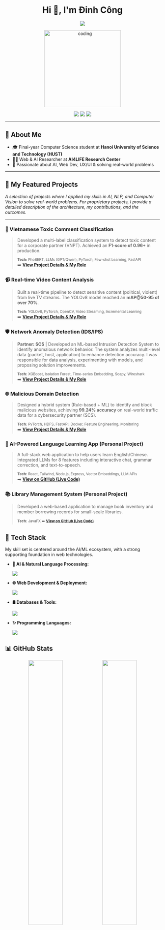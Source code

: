 <h1 align="center">Hi 👋, I'm Đinh Công </h1>

<p align="center">
  <img src="https://readme-typing-svg.herokuapp.com?font=Fira+Code&weight=500&size=24&duration=3000&pause=1000&color=36BCF7&center=true&vCenter=true&width=600&lines=Software+Developer+%7C+AI+Researcher;Web+%2F+Mobile+%2F+AI+Projects;Always+learning+%E2%9C%A8+Building+cool+things" />
</p>


<p align="center">
  <img src="https://media.giphy.com/media/qgQUggAC3Pfv687qPC/giphy.gif" width="250" alt="coding" />
</p>

<p align="center">
  <a href="mailto:bong1552004@gmail.com"><img src="https://img.shields.io/badge/Email-F54A4A?style=for-the-badge&logo=gmail&logoColor=white" /></a>
  <a href="https://github.com/ciTy1504"><img src="https://img.shields.io/badge/GitHub-181717?style=for-the-badge&logo=github&logoColor=white" /></a>
  <a href="https://portfolio-nguyenminh.web.app/"><img src="https://img.shields.io/badge/Portfolio-36BCF7?style=for-the-badge&logo=vercel&logoColor=white" /></a>
</p>

---

## 🧠 About Me

- 🎓 Final-year Computer Science student at **Hanoi University of Science and Technology (HUST)**
- 🧑‍🔬 Web & AI Researcher at **AI4LIFE Research Center**
- 🌱 Passionate about AI, Web Dev, UX/UI & solving real-world problems

---

## 🚀 My Featured Projects

_A selection of projects where I applied my skills in AI, NLP, and Computer Vision to solve real-world problems. For proprietary projects, I provide a detailed description of the architecture, my contributions, and the outcomes._

---

### 💬 Vietnamese Toxic Comment Classification
> Developed a multi-label classification system to detect toxic content for a corporate partner (VNPT). Achieved an **F1-score of 0.96+** in production.
> 
> <sub>**Tech:** PhoBERT, LLMs (GPT/Qwen), PyTorch, Few-shot Learning, FastAPI</sub>  
> ➡️ **[View Project Details & My Role](https://github.com/ciTy1504/showcase-toxic-comment-classification)**

### 📹 Real-time Video Content Analysis
> Built a real-time pipeline to detect sensitive content (political, violent) from live TV streams. The YOLOv8 model reached an **mAP@50-95 of over 70%**.
>
> <sub>**Tech:** YOLOv8, PyTorch, OpenCV, Video Streaming, Incremental Learning</sub>  
> ➡️ **[View Project Details & My Role](https://github.com/ciTy1504/showcase-video-analysis-system)**

### 🛡️ Network Anomaly Detection (IDS/IPS)
> **Partner: SCS** | Developed an ML-based Intrusion Detection System to identify anomalous network behavior. The system analyzes multi-level data (packet, host, application) to enhance detection accuracy. I was responsible for data analysis, experimenting with models, and proposing solution improvements.
>
> <sub>**Tech:** XGBoost, Isolation Forest, Time-series Embedding, Scapy, Wireshark</sub>  
> ➡️ **[View Project Details & My Role](https://github.com/ciTy1504/showcase-ids-ips-system)**

### 🌐 Malicious Domain Detection
> Designed a hybrid system (Rule-based + ML) to identify and block malicious websites, achieving **99.24% accuracy** on real-world traffic data for a cybersecurity partner (SCS).
>
> <sub>**Tech:** PyTorch, HDFS, FastAPI, Docker, Feature Engineering, Monitoring</sub>  
> ➡️ **[View Project Details & My Role](https://github.com/ciTy1504/Toxic-Domain-Detection)**

### 🤖 AI-Powered Language Learning App (Personal Project)
> A full-stack web application to help users learn English/Chinese. Integrated LLMs for 8 features including interactive chat, grammar correction, and text-to-speech.
>
> <sub>**Tech:** React, Tailwind, Node.js, Express, Vector Embeddings, LLM APIs</sub>  
> ➡️ **[View on GitHub (Live Code)](https://github.com/ciTy1504/EngChi)**

### 📚 Library Management System (Personal Project)
> Developed a web-based application to manage book inventory and member borrowing records for small-scale libraries.
>
> <sub>**Tech:** JavaFX
> ➡️ **[View on GitHub (Live Code)](https://github.com/ciTy1504/MoneyManager-main)**

## 🚀 Tech Stack

My skill set is centered around the AI/ML ecosystem, with a strong supporting foundation in web technologies.

- **🤖 AI & Natural Language Processing:**
  <p align="left">
    <a href="https://skillicons.dev">
      <img src="https://skillicons.dev/icons?i=python,pytorch,tensorflow,huggingface,scikitlearn,pandas,numpy,jupyter" />
    </a>
  </p>

- **🌐 Web Development & Deployment:**
  <p align="left">
    <a href="https://skillicons.dev">
      <img src="https://skillicons.dev/icons?i=javascript,typescript,react,nextjs,nodejs,fastapi,flask,docker,aws,gcp" />
    </a>
  </p>
  
- **🛢️ Databases & Tools:**
  <p align="left">
    <a href="https://skillicons.dev">
      <img src="https://skillicons.dev/icons?i=postgresql,mongodb,git,github,vscode" />
    </a>
  </p>

- **✨ Programming Languages:**
  <p align="left">
    <a href="https://skillicons.dev">
      <img src="https://skillicons.dev/icons?i=python,cpp,java,bash" />
    </a>
  </p>

## 📊 GitHub Stats

<p align="center">
  <img src="https://github-readme-stats.vercel.app/api?username=ciTy1504&show_icons=true&theme=radical&count_private=true" width="47%" />
  <img src="https://github-readme-stats.vercel.app/api/top-langs/?username=ciTy1504&layout=compact&theme=radical&count_private=true&hide=css,html,shell,dockerfile" width="47%" />
</p>

---

## 📫 Connect with Me

<p align="center">
  <a href="mailto:bong1552004@gmail.com"><img src="https://img.shields.io/badge/Gmail-D14836?style=for-the-badge&logo=gmail&logoColor=white" /></a>
  <a href="https://github.com/ciTy1504"><img src="https://img.shields.io/badge/GitHub-000?style=for-the-badge&logo=github&logoColor=white" /></a>
  <a href="https://portfolio-nguyenminh.web.app/"><img src="https://img.shields.io/badge/Portfolio-000?style=for-the-badge&logo=vercel&logoColor=white" /></a>
</p>

---

<p align="center">
  <img src="https://capsule-render.vercel.app/api?type=waving&color=36BCF7&height=100&section=footer"/>
</p>

